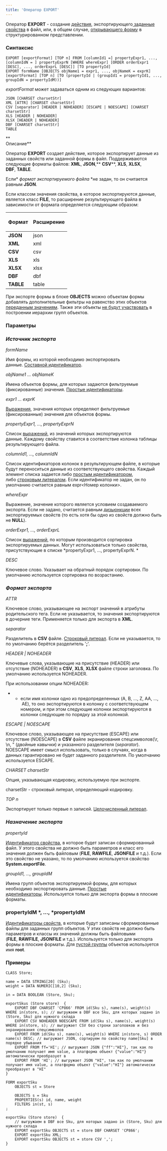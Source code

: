 ```yaml
---
title: 'Оператор EXPORT'
---
```


Оператор **EXPORT** - создание [действия](Actions.md), экспортирующего[ заданные свойства](Data_export_EXPORT_.md) в файл, или, в общем случае, [открывающего форму](In_a_structured_view_EXPORT_IMPORT_.md) в структурированном представлении. 

### Синтаксис

    EXPORT [exportFormat] [TOP n] FROM [columnId1 =] propertyExpr1, ..., [columnIdN = ] propertyExprN [WHERE whereExpr] [ORDER orderExpr1 [DESC], ..., orderExprL [DESC]] [TO propertyId]
    EXPORT formName [OBJECTS objName1 = expr1, ..., objNameK = exprK] [exportFormat] [TOP n] [TO (propertyId | (groupId1 = propertyId1, ..., groupIdN = propertyIdM))]

*exportFormat* может задаваться одним из следующих вариантов:

    JSON [CHARSET charsetStr]
    XML [ATTR] [CHARSET charsetStr]
    CSV [separator] [HEADER | NOHEADER] [ESCAPE | NOESCAPE] [CHARSET charsetStr]
    XLS [HEADER | NOHEADER]
    XLSX [HEADER | NOHEADER]
    DBF [CHARSET charsetStr]
    TABLE

**  
Описание**

Оператор **EXPORT** создает действие, которое экспортирует данные из заданных свойств или заданной формы в файл. Поддерживаются следующие форматы файлов: **XML**, **JSON**,** **CSV****, **XLS**, **XLSX**, **DBF**, **TABLE**. 

Если* *формат экспортируемого файла* *не задан, то он считается равным **JSON**.

Если классом значения свойства, в которое экспортируются данные, является класс **FILE**, то расширение результирующего файла в зависимости от формата определяется следующим образом:

|<p>Формат</p>|<p>Расширение</p>|
|---|---|
|<strong>JSON</strong>|json|
|<strong>XML</strong>|xml|
|<strong>CSV</strong>|csv|
|<strong>XLS</strong>|xls|
|<strong>XLSX</strong>|xlsx|
|<strong>DBF</strong>|dbf|
|<strong>TABLE</strong>|table|

При экспорте формы в блоке **OBJECTS** можно объектам формы добавлять дополнительные фильтры на равенство этих объектов [переданным значениям](Open_form.md#params). Также эти объекты [не будут участвовать](Structured_view.md#objects-broken) в построении иерархии групп объектов.

### Параметры

### *Источник экспорта*

*formName*

Имя формы, из которой необходимо экспортировать данные. [Составной идентификатор](IDs.md#cid-broken).

*objName1 ... objNameK*

Имена объектов формы, для которых задаются фильтруемые (фиксированные) значения. [Простые идентификаторы](IDs.md#id-broken).

*expr1 ... exprK*

[Выражения](Expression.md), значения которых определяют фильтруемые (фиксированные) значения для объектов формы.

*propertyExpr1, ..., propertyExprN*

Список [выражений](Expression.md), из значений которых экспортируются данные. Каждому свойству ставится в соответствие колонка таблицы результирующего файла.

*columnId1, ..., columnIdN*

Список идентификаторов колонок в результирующем файле, в которые будут переноситься данные из соответствующего свойства. Каждый элемент списка задается либо [простым идентификатором](IDs.md#id-broken), либо [строковым литералом](Literals.md#strliteral-broken). Если идентификатор не задан, он по умолчанию считается равным expr<Номер колонки\>.

*whereExpr*

Выражение, значение которого является условием создаваемого экспорта. Если не задано, считается равным [дизьюнкции](Logical_operators_AND_OR_NOT_XOR_.md) всех экспортируемых свойств (то есть хотя бы одно из свойств должно быть не **NULL**).

*orderExpr1, ..., orderExprL*

Список [выражений](Expression.md), по которым производится сортировка экспортируемых данных. Могут использоваться только свойства, присутствующие в списке *propertyExpr1, ..., propertyExprN. *

*DESC*

Ключевое слово. Указывает на обратный порядок сортировки. По умолчанию используется сортировка по возрастанию.

### *Формат экспорта*

*ATTR*

Ключевое слово, указывающее на экспорт значений в атрибуты родительского тега. Если не указывается, то значения экспортируются в дочерние теги. Применяется только для экспорта в **XML**.

*separator*

Разделитель в **CSV** файле. [Строковый литерал](Literals.md#strliteral-broken). Если не указывается, то по умолчанию берётся разделитель '**;**'.

*HEADER | NOHEADER*

Ключевые слова, указывающие на присутствие (HEADER) или отсутствие (NOHEADER) в **CSV**, **XLS**, **XLSX** файле строки заголовка. По умолчанию используется NOHEADER.

При использовании опции NOHEADER:

-   -   если имя колонки одно из предопределенных (A, B, ..., Z, AA, ...,  AE), то оно экспортируются в колонку с соответствующем номером, и при этом следующие колонки экспортируются в колонки следующие по порядку за этой колонкой.

*ESCAPE | NOESCAPE*

Ключевое слово, указывающее на присутствие (ESCAPE) или отсутствие (NOESCAPE) в **CSV** файле экранирования спецсимволов(\\r, \\n, " (двойные кавычки) и указанного разделителя (*separator*). NOESCAPE имеет смысл использовать, только в случаях, когда в данных гарантировано не будет заданного разделителя. По умолчанию используется ESCAPE.

*CHARSET charsetStr*

Опция, указывающая кодировку, используемую при экспорте.

charsetStr - строковый литерал, определяющий кодировку. 

*TOP n*

Экспортирует только первые n записей. [Целочисленный литерал](Literals.md).

### *Назначение экспорта*

*propertyId*

[Идентификатор свойства](IDs.md#propertyid-broken), в которое будет записан сформированный файл. У этого свойства не должно быть параметров и класс его значения должен быть файловым (**FILE**, **RAWFILE**, **JSONFILE** и т.д.). Если это свойство не указано, то по умолчанию используется свойство **System.exportFile**.

*groupId1, ..., groupIdM*

Имена групп объектов экспортируемой формы, для которых необходимо экспортировать данные. [Простые идентификаторы](IDs.md#id-broken). Используется только для экспорта формы в плоские форматы.

### propertyIdM *, ..., *propertyIdM

[Идентификаторы свойств](IDs.md#propertyid-broken), в которые будут записаны сформированные файлы для заданных групп объектов. У этих свойств не должно быть параметров и классы их значений должны быть файловыми (**FILE**, **RAWFILE**, **JSONFILE** и т.д.). Используется только для экспорта формы в плоские форматы. Для [пустой группы](Static_view.md#empty) объектов используется имя **root**. 

### Примеры


```lsf
CLASS Store;

name = DATA STRING[20] (Sku);
weight = DATA NUMERIC[10,2] (Sku);

in = DATA BOOLEAN (Store, Sku);

exportSkus (Store store)  {
    EXPORT DBF CHARSET 'CP866' FROM id(Sku s), name(s), weight(s) WHERE in(store, s); // выгружаем в DBF все Sku, для которых задано in (Store, Sku) для нужного склада
    EXPORT CSV NOHEADER NOESCAPE FROM id(Sku s), name(s), weight(s) WHERE in(store, s); // выгружает CSV без строки заголовков и без экранирования спецсимволов
    EXPORT FROM id(Sku s), name(s), weight(s) WHERE in(store, s) ORDER name(s) DESC; // выгружает JSON, сортируем по свойству name[Sku] в порядке убывания
    EXPORT FROM ff='HI'; // выгружает JSON {"ff":"HI"}, так как по умолчанию получает имя value, а платформа объект {"value":"HI"} автоматически преобразует в
    EXPORT FROM 'HI'; // выгружает JSON "HI", так как по умолчанию получает имя value, а платформа объект {"value":"HI"} автоматически преобразует в "HI"
}
```

```lsf
FORM exportSku
    OBJECTS st = Store

    OBJECTS s = Sku
    PROPERTIES(s) id, name, weight
    FILTERS in(st, s)
;

exportSku (Store store)  {
    // выгружаем в DBF все Sku, для которых задано in (Store, Sku) для нужного склада
    EXPORT exportSku OBJECTS st = store DBF CHARSET 'CP866';
    EXPORT exportSku XML;
    EXPORT exportSku OBJECTS st = store CSV ',';
}
```

  

  
